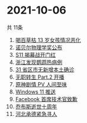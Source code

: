 # 2021-10-06
  共 11条

  <!-- BEGIN -->
  <!-- 最后更新时间:Wed Oct 06 2021 08:12:42 GMT+0000 (Coordinated Universal Time) -->
  1. [喝百草枯 13 岁女孩情况恶化](https://www.zhihu.com/search?q=百草枯)
1. [诺贝尔物理学奖公布](https://www.zhihu.com/search?q=诺贝尔物理学奖)
1. [S11 揭幕战开门红](https://www.zhihu.com/search?q=lng)
1. [浙江发现鹦鹉热病例](https://www.zhihu.com/search?q=鹦鹉热)
1. [31 省区市无新增本土确诊](https://www.zhihu.com/search?q=全国疫情)
1. [无职转生 Part.2 开播](https://www.zhihu.com/search?q=无职转生)
1. [原神剧情 PV 人间至味](https://www.zhihu.com/search?q=原神)
1. [Windows 11 推送](https://www.zhihu.com/search?q=Windows11)
1. [Facebook 首席技术官致歉](https://www.zhihu.com/search?q=Facebook)
1. [乔布斯逝世十周年](https://www.zhihu.com/search?q=乔布斯)
1. [河北承德紧急寻人](https://www.zhihu.com/search?q=承德密切接触者)
  <!-- END -->
  